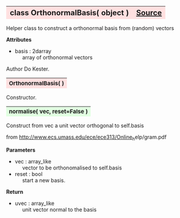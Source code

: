 ---
---
<br><br>

<a name="OrthonormalBasis"></a>
<table><thead style="background-color:#FFE0E0; width:100%; font-size:20px"><tr><th style="text-align:left">
<strong>class OrthonormalBasis(</strong> object )</th><th style="text-align:right"><a href=https://github.com/dokester/BayesicFitting/blob/master/BayesicFitting/source/OrthonormalBasis.py target=_blank>Source</a></th></tr></thead></table>
<p>

Helper class to construct a orthonormal basis from (random) vectors

<b>Attributes</b>

* basis  :  2darray<br>
&nbsp;&nbsp;&nbsp;&nbsp; array of orthonormal vectors<br>

Author       Do Kester.


<a name="OrthonormalBasis"></a>
<table><thead style="background-color:#FFE0E0; width:100%; font-size:15px"><tr><th style="text-align:left">
<strong>OrthonormalBasis(</strong> )
</th></tr></thead></table>
<p>

Constructor.

<a name="normalise"></a>
<table><thead style="background-color:#E0FFE0; width:100%; font-size:15px"><tr><th style="text-align:left">
<strong>normalise(</strong> vec, reset=False ) 
</th></tr></thead></table>
<p>

Construct from vec a unit vector orthogonal to self.basis

from http://www.ecs.umass.edu/ece/ece313/Online<sub>h</sub>elp/gram.pdf

<b>Parameters</b>

* vec  :  array_like<br>
&nbsp;&nbsp;&nbsp;&nbsp; vector to be orthonomalised to self.basis<br>
* reset  :  bool<br>
&nbsp;&nbsp;&nbsp;&nbsp; start a new basis.<br>

<b>Return</b>

* uvec  :  array_like<br>
&nbsp;&nbsp;&nbsp;&nbsp; unit vector normal to the basis<br>



